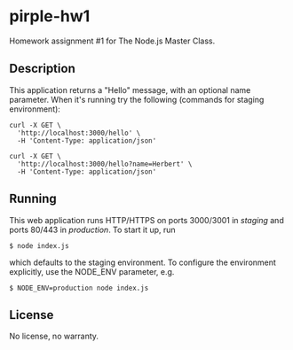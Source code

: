 # pirple-hw1
Homework assignment #1 for The Node.js Master Class.

## Description
This application returns a "Hello" message, with an optional name parameter. When it's running try the following (commands for staging environment):
```
curl -X GET \
  'http://localhost:3000/hello' \
  -H 'Content-Type: application/json'

curl -X GET \
  'http://localhost:3000/hello?name=Herbert' \
  -H 'Content-Type: application/json'
```

## Running
This web application runs HTTP/HTTPS on ports 3000/3001 in *staging* and ports 80/443 in *production*. To start it up, run
```
$ node index.js
```
which defaults to the staging environment. To configure the environment explicitly, use the NODE_ENV parameter, e.g.
```
$ NODE_ENV=production node index.js
```

## License
No license, no warranty.

